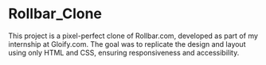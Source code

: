 # Rollbar_Clone
This project is a pixel-perfect clone of Rollbar.com, developed as part of my internship at Gloify.com. The goal was to replicate the design and layout using only HTML and CSS, ensuring responsiveness and accessibility.
